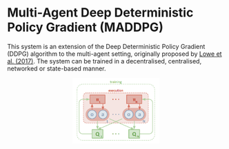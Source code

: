 # Multi-Agent Deep Deterministic Policy Gradient (MADDPG)

This system is an extension of the Deep Deterministic Policy Gradient (DDPG) algorithm to the multi-agent setting, originally proposed by [Lowe et al. (2017)]. The system can be trained in a decentralised, centralised, networked or state-based manner.

<p style="text-align:center;">
<img src="../../../../docs/images/maddpg.png" width="40%">
</p>

[Lowe et al. (2017)]: https://arxiv.org/pdf/1706.02275
